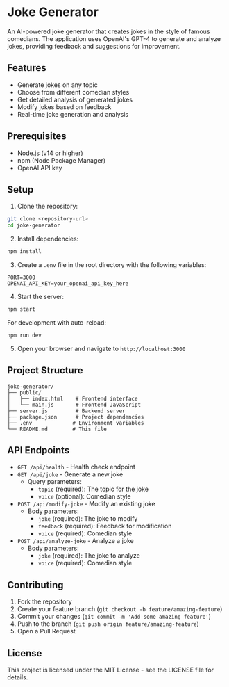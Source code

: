 # Joke Generator

An AI-powered joke generator that creates jokes in the style of famous comedians. The application uses OpenAI's GPT-4 to generate and analyze jokes, providing feedback and suggestions for improvement.

## Features

- Generate jokes on any topic
- Choose from different comedian styles
- Get detailed analysis of generated jokes
- Modify jokes based on feedback
- Real-time joke generation and analysis

## Prerequisites

- Node.js (v14 or higher)
- npm (Node Package Manager)
- OpenAI API key

## Setup

1. Clone the repository:
```bash
git clone <repository-url>
cd joke-generator
```

2. Install dependencies:
```bash
npm install
```

3. Create a `.env` file in the root directory with the following variables:
```
PORT=3000
OPENAI_API_KEY=your_openai_api_key_here
```

4. Start the server:
```bash
npm start
```

For development with auto-reload:
```bash
npm run dev
```

5. Open your browser and navigate to `http://localhost:3000`

## Project Structure

```
joke-generator/
├── public/
│   ├── index.html    # Frontend interface
│   └── main.js       # Frontend JavaScript
├── server.js         # Backend server
├── package.json      # Project dependencies
├── .env             # Environment variables
└── README.md        # This file
```

## API Endpoints

- `GET /api/health` - Health check endpoint
- `GET /api/joke` - Generate a new joke
  - Query parameters:
    - `topic` (required): The topic for the joke
    - `voice` (optional): Comedian style
- `POST /api/modify-joke` - Modify an existing joke
  - Body parameters:
    - `joke` (required): The joke to modify
    - `feedback` (required): Feedback for modification
    - `voice` (required): Comedian style
- `POST /api/analyze-joke` - Analyze a joke
  - Body parameters:
    - `joke` (required): The joke to analyze
    - `voice` (required): Comedian style

## Contributing

1. Fork the repository
2. Create your feature branch (`git checkout -b feature/amazing-feature`)
3. Commit your changes (`git commit -m 'Add some amazing feature'`)
4. Push to the branch (`git push origin feature/amazing-feature`)
5. Open a Pull Request

## License

This project is licensed under the MIT License - see the LICENSE file for details. 